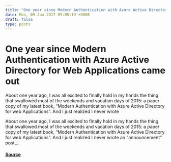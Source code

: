 ```yaml
---
title: "One year since Modern Authentication with Azure Active Directory for Web Applications came out"
date: Mon, 09 Jan 2017 09:05:19 +0000
draft: false
type: posts
---
```

# One year since Modern Authentication with Azure Active Directory for Web Applications came out





About one year ago, I was all excited to finally hold in my hands the thing that swallowed most of the weekends and vacation days of 2015: a paper copy of my latest book, “Modern Authentication with Azure Active Directory for web Applications”. And I just realized I never wrote

About one year ago, I was all excited to finally hold in my hands the thing that swallowed most of the weekends and vacation days of 2015: a paper copy of my latest book, “Modern Authentication with Azure Active Directory for web Applications”. And I just realized I never wrote an “announcement” post,...

#### [Source](https://www.cloudidentity.com/blog/2017/01/09/one-year-since-modern-authentication-with-azure-active-directory-for-web-applications-came-out/)

